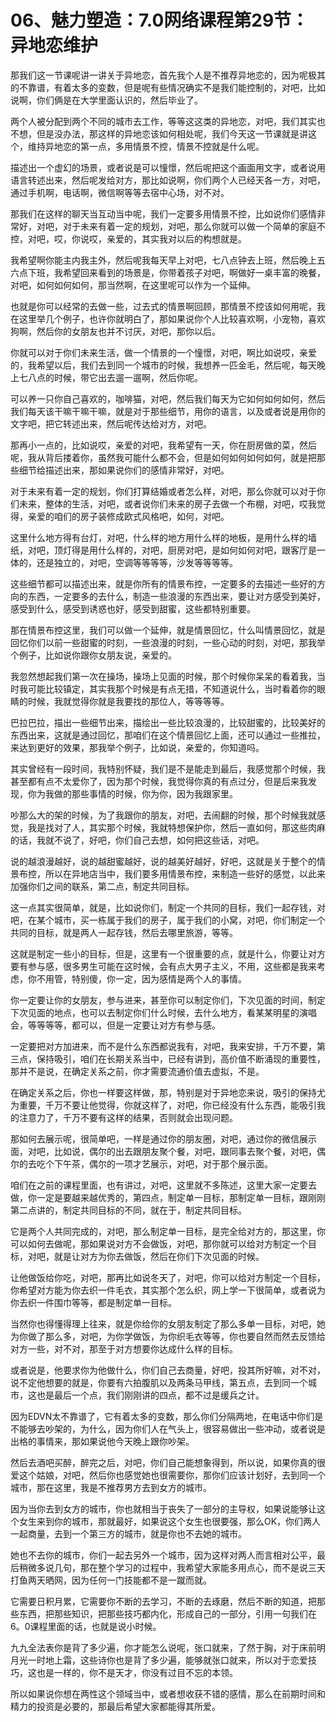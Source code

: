 # 06、魅力塑造：7.0网络课程第29节：异地恋维护

那我们这一节课呢讲一讲关于异地恋，首先我个人是不推荐异地恋的，因为呢极其的不靠谱，有着太多的变数，但是呢有些情况确实不是我们能控制的，对吧，比如说啊，你们俩是在大学里面认识的，然后毕业了。

两个人被分配到两个不同的城市去工作，等等这这类的异地恋，对吧，我们其实也不想，但是没办法，那这样的异地恋该如何相处呢，我们今天这一节课就是讲这个，维持异地恋的第一点，多用情景不控，情景不控就是什么呢。

描述出一个虚幻的场景，或者说是可以憧憬，然后呢把这个画面用文字，或者说用语言转述出来，然后呢发给对方，那比如说啊，你们两个人已经天各一方，对吧，通过手机啊，电话啊，微信啊等等去宿中心场，对不对。

那我们在这样的聊天当互动当中呢，我们一定要多用情景不控，比如说你们感情非常好，对吧，对于未来有着一定的规划，对吧，那么你就可以做一个简单的家庭不控，对吧，哎，你说哎，亲爱的，其实我对以后的构想就是。

我希望啊你能主内我主外，然后呢我每天早上对吧，七八点钟去上班，然后晚上五六点下班，我希望回来看到的场景是，你带着孩子对吧，啊做好一桌丰富的晚餐，对吧，如何如何如何，那当然啊，在这里呢可以作为一个延伸。

也就是你可以经常的去做一些，过去式的情景啊回顾，那情景不控该如何用呢，我在这里举几个例子，也许你就明白了，那如果说你个人比较喜欢啊，小宠物，喜欢狗啊，然后你的女朋友也并不讨厌，对吧，那你以后。

你就可以对于你们未来生活，做一个情景的一个憧憬，对吧，啊比如说哎，亲爱的，我希望以后，我们去到同一个城市的时候，我想养一匹金毛，然后呢，每天晚上七八点的时候，带它出去遛一遛啊，然后你呢。

可以养一只你自己喜欢的，咖啡猫，对吧，然后我们每天为它如何如何如何，然后我们每天该干嘛干嘛干嘛，就是对于那些细节，用你的语言，以及或者说是用你的文字吧，把它转述出来，然后呢传达给对方，对吧。

那再小一点的，比如说哎，亲爱的对吧，我希望有一天，你在厨房做的菜，然后呢，我从背后搂着你，虽然我可能什么都不会，但是如何如何如何如何，就是把那些细节给描述出来，那如果说你们的感情非常好，对吧。

对于未来有着一定的规划，你们打算结婚或者怎么样，对吧，那么你就可以对于你们未来，整体的生活，对吧，或者说你们未来的房子去做一个布棚，对吧，哎我觉得，亲爱的咱们的房子装修成欧式风格吧，如何，对吧。

这里什么地方得有台灯，对吧，什么样的地方用什么样的地板，是用什么样的墙纸，对吧，顶灯得是用什么样的，对吧，厨房对吧，是如何如何对吧，跟客厅是一体的，还是独立的，对吧，空调等等等等，沙发等等等等。

这些细节都可以描述出来，就是你所有的情景布控，一定要多的去描述一些好的方向的东西，一定要多的去什么，制造一些浪漫的东西出来，要让对方感受到美好，感受到什么，感受到诱惑也好，感受到甜蜜，这些都特别重要。

那在情景布控这里，我们可以做一个延伸，就是情景回忆，什么叫情景回忆，就是回忆你们以前一些甜蜜的时刻，一些浪漫的时刻，一些心动的时刻，对吧，那我举个例子，比如说你跟你女朋友说，亲爱的。

我忽然想起我们第一次在操场，操场上见面的时候，那个时候你呆呆的看着我，当时我可能比较镇定，其实我那个时候是有点无措，不知道说什么，当时看着你的眼睛的时候，我就觉得你就是我要找的那位人，等等等等。

巴拉巴拉，描出一些细节出来，描绘出一些比较浪漫的，比较甜蜜的，比较美好的东西出来，这就是通过回忆，那咱们在这个情景回忆上面，还可以通过一些推拉，来达到更好的效果，那我举个例子，比如说，亲爱的，你知道吗。

其实曾经有一段时间，我特别怀疑，我们是不是能走到最后，我感觉那个时候，我甚至都有点不太爱你了，因为那个时候，我觉得你真的有点过分，但是后来我发现，你为我做的那些事情的时候，你为你，因为我跟家里。

吵那么大的架的时候，为了我跟你的朋友，对吧，去闹翻的时候，那个时候我就感觉，我是找对了人，其实那个时候，我就特想保护你，然后一直如何，那这些肉麻的话，我就不说了，好吧，你们自己去想，如何把这些话，对吧。

说的越浪漫越好，说的越甜蜜越好，说的越美好越好，好吧，这就是关于整个的情景布控，所以在异地店当中，我们要多用情景布控，来制造一些好的感觉，以此来加强你们之间的联系，第二点，制定共同目标。

这一点其实很简单，就是，比如说你们，制定一个共同的目标，我们一起存钱，对吧，在某个城市，买一栋属于我们的房子，属于我们的小窝，对吧，你们制定一个共同的目标，就是两人一起存钱，然后去哪里旅游，等等。

这就是制定一些小的目标，但是，这里有一个很重要的点，就是什么，你要让对方要有参与感，很多男生可能在这时候，会有点大男子主义，不用，这些都是我来考虑，你不用管，特别傻，你一定，因为感情是两个人的事情。

你一定要让你的女朋友，参与进来，甚至你可以制定你们，下次见面的时间，制定下次见面的地点，也可以去制定你们什么时候，去什么地方，看某某明星的演唱会，等等等等，都可以，但是一定要让对方有参与感。

一定要把对方加进来，而不是什么东西都说我有，对吧，我来安排，千万不要，第三点，保持吸引，咱们在长期关系当中，已经有讲到，高价值不断涌现的重要性，那并不是说，在确定关系之前，你才需要流通价值去虚拟，不是。

在确定关系之后，你也一样要这样做，那，特别是对于异地恋来说，吸引的保持尤为重要，千万不要让他觉得，你就这样了，对吧，你已经没有什么东西，能吸引我的注意力了，千万不要有这样的结果，否则就会出现问题。

那如何去展示呢，很简单吧，一样是通过你的朋友圈，对吧，通过你的微信展示面，对吧，比如说，偶尔的出去跟朋友聚个餐，对吧，跟同事去聚个餐，对吧，偶尔的去吃个下午茶，偶尔的一项才艺展示，对吧，对于那个展示面。

咱们在之前的课程里面，也有讲过，对吧，这里就不多陈述，这里大家一定要去做，你一定是要越来越优秀的，第四点，制定单一目标，那制定单一目标，跟刚刚第二点讲的，制定共同目标的不同，就在于，制定共同目标。

它是两个人共同完成的，对吧，那么制定单一目标，是完全给对方的，那这里，你可以如何去做呢，那如果说对方不会做饭，对吧，那你就可以给对方制定一个目标，对吧，就是让对方为你去做饭，然后在你们下次见面的时候。

让他做饭给你吃，对吧，那再比如说冬天了，对吧，你可以给对方制定一个目标，你希望对方能为你去织一件毛衣，其实那个怎么织，网上学一下很简单，或者说为你去织一件围巾等等，都是制定单一目标。

当然你也得懂得理上往来，就是你给你的女朋友制定了那么多单一目标，对吧，她为你做了那么多，对吧，为你学做饭，为你织毛衣等等，你也要自然而然去反馈给对方一些，对不对，那至于对方想要你达成什么样的目标。

或者说是，他要求你为他做什么，你们自己去商量，好吧，投其所好嘛，对不对，说不定他想要的就是，你要有六拍腹肌以及两条马甲线，第五点，去到同一个城市，这也是最后一个点，我们刚刚讲的四点，都不过是缓兵之计。

因为EDVN太不靠谱了，它有着太多的变数，那么你们分隔两地，在电话中你们是不能够去吵架的，为什么，因为你们人在气头上，很容易做出一些冲动，或者说是出格的事情来，那如果说他今天晚上跟你吵架。

然后去酒吧买醉，醉完之后，对吧，你们自己能想象得到，所以说，如果你真的很爱这个姑娘，对吧，然后你也感觉她也很需要你，那你们应该计划好，去到同一个城市，那在这里，我是不推荐男方去到女方的城市。

因为当你去到女方的城市，你也就相当于丧失了一部分的主导权，如果说能够让这个女生来到你的城市，那就最好，如果说这个女生也很要强，那么OK，你们两人一起商量，去到一个第三方的城市，就是你也不去她的城市。

她也不去你的城市，你们一起去另外一个城市，因为这样对两人而言相对公平，最后稍微多说几句，那在整个学习的过程中，我希望大家能多用点心，而不是说三天打鱼两天晒网，因为任何一门技能都不是一蹴而就。

它需要日积月累，它需要你不断的去学习，不断的去琢磨，然后不断的知道，把那些东西，把那些知识，把那些技巧都内化，形成自己的一部分，引用一句我们在6。0课程里面的话，也就是说小时候。

九九全法表你是背了多少遍，你才能怎么说呢，张口就来，了然于胸，对于床前明月光一时地上霜，这些诗你也是背了多少遍，能够就张口就来，所以对于恋爱技巧，这也是一样的，你不是天才，你没有过目不忘的本领。

所以如果说你想在两性这个领域当中，或者想收获不错的感情，那么在前期时间和精力的投资是必要的，那最后希望大家都能得其所爱。